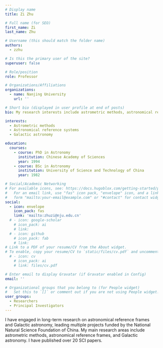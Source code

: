 ```yaml
---
# Display name
title: Zi Zhu 

# Full name (for SEO)
first_name: Zi
last_name: Zhu

# Username (this should match the folder name)
authors:
  - zzhu

# Is this the primary user of the site?
superuser: false

# Role/position
role: Professor

# Organizations/Affiliations
organizations:
  - name: Nanjing University
    url: ''

# Short bio (displayed in user profile at end of posts)
bio: My research interests include astrometric methods, astronomical reference frames, and Galactic astronomy.

interests:
  - Astrometric methods
  - Astronomical reference systems
  - Galactic astronomy

education:
  courses:
    - course: PhD in Astronomy 
      institution: Chinese Academy of Sciences
      year: 1994
    - course: BSc in Astronomy 
      institution: University of Science and Technology of China 
      year: 1982

# Social/Academic Networking
# For available icons, see: https://docs.hugoblox.com/getting-started/page-builder/#icons
#   For an email link, use "fas" icon pack, "envelope" icon, and a link in the
#   form "mailto:your-email@example.com" or "#contact" for contact widget.
social:
  - icon: envelope
    icon_pack: fas
    link: 'mailto:zhuzi@nju.edu.cn'
  # - icon: google-scholar
    # icon_pack: ai
    # link: 
  # - icon: github
    # icon_pack: fab
    # link: 
# Link to a PDF of your resume/CV from the About widget.
# To enable, copy your resume/CV to `static/files/cv.pdf` and uncomment the lines below.
  # - icon: cv
    # icon_pack: ai
    # link: files/cv.pdf

# Enter email to display Gravatar (if Gravatar enabled in Config)
email: ''

# Organizational groups that you belong to (for People widget)
#   Set this to `[]` or comment out if you are not using People widget.
user_groups:
  - Researchers
  - Principal Investigators
---
```


I have engaged in long-term research on astronomical reference frames and Galactic astronomy, leading multiple projects funded by the National Natural Science Foundation of China. My main research areas include astrometric methods, astronomical reference frames, and Galactic astronomy. I have published over 20 SCI papers.
